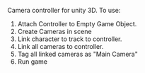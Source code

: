 Camera controller for unity 3D. To use:

1. Attach Controller to Empty Game Object.
2. Create Cameras in scene
3. Link character to track to controller.
4. Link all cameras to controller.
5. Tag all linked cameras as "Main Camera"
6. Run game